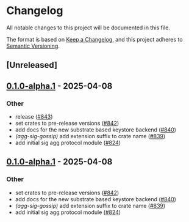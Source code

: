 # Changelog

All notable changes to this project will be documented in this file.

The format is based on [Keep a Changelog](https://keepachangelog.com/en/1.0.0/),
and this project adheres to [Semantic Versioning](https://semver.org/spec/v2.0.0.html).

## [Unreleased]

## [0.1.0-alpha.1](https://github.com/tangle-network/blueprint/releases/tag/blueprint-networking-agg-sig-gossip-extension-v0.1.0-alpha.1) - 2025-04-08

### Other

- release ([#843](https://github.com/tangle-network/blueprint/pull/843))
- set crates to pre-release versions ([#842](https://github.com/tangle-network/blueprint/pull/842))
- add docs for the new substrate based keystore backend ([#840](https://github.com/tangle-network/blueprint/pull/840))
- *(agg-sig-gossip)* add extension suffix to crate name ([#839](https://github.com/tangle-network/blueprint/pull/839))
- add initial sig agg protocol module ([#824](https://github.com/tangle-network/blueprint/pull/824))

## [0.1.0-alpha.1](https://github.com/tangle-network/blueprint/releases/tag/blueprint-networking-agg-sig-gossip-extension-v0.1.0-alpha.1) - 2025-04-08

### Other

- set crates to pre-release versions ([#842](https://github.com/tangle-network/blueprint/pull/842))
- add docs for the new substrate based keystore backend ([#840](https://github.com/tangle-network/blueprint/pull/840))
- *(agg-sig-gossip)* add extension suffix to crate name ([#839](https://github.com/tangle-network/blueprint/pull/839))
- add initial sig agg protocol module ([#824](https://github.com/tangle-network/blueprint/pull/824))
